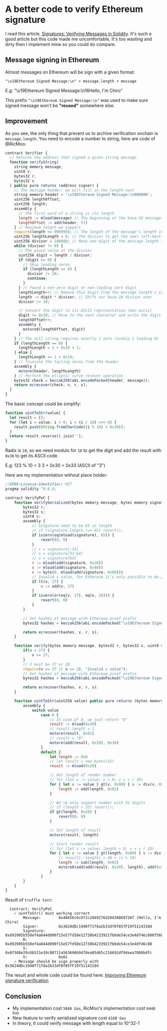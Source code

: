 # A better code to verify Ethereum signature

I read this article, [Signatures: Verifying Messages in Solidity](https://blog.ricmoo.com/verifying-messages-in-solidity-50a94f82b2ca). It's such a good article but this code made me uncomfortable, It's too wasting and dirty then I implement mine so you could do compare.

## Message signing in Ethereum

Almost messages on Ethereum will be sign with a given format:

```
"\x19Ethereum Signed Message:\n" + message.length + message
```

E.g: "\x19Ethereum Signed Message:\n16Hello, I'm Chiro"

This prefix `"\x19Ethereum Signed Message:\n"` was used to make sure signed message won't be **"reused"** somewhere else.

## Improvement

As you see, the only thing that prevent us to archive verification onchain is `message.length`. You need to encode a number to string, here are code of @RicMoo:

```js
contract Verifier {
  // Returns the address that signed a given string message
  function verifyString(
    string memory message,
    uint8 v,
    bytes32 r,
    bytes32 s
  ) public pure returns (address signer) {
    // The message header; we will fill in the length next
    string memory header = '\x19Ethereum Signed Message:\n000000';
    uint256 lengthOffset;
    uint256 length;
    assembly {
      // The first word of a string is its length
      length := mload(message) // The beginning of the base-10 message length in the prefix
      lengthOffset := add(header, 57)
    } // Maximum length we support
    require(length <= 999999); // The length of the message's length in base-10
    uint256 lengthLength = 0; // The divisor to get the next left-most message length digit
    uint256 divisor = 100000; // Move one digit of the message length to the right at a time
    while (divisor != 0) {
      // The place value at the divisor
      uint256 digit = length / divisor;
      if (digit == 0) {
        // Skip leading zeros
        if (lengthLength == 0) {
          divisor /= 10;
          continue;
        }
      } // Found a non-zero digit or non-leading zero digit
      lengthLength++; // Remove this digit from the message length's current value
      length -= digit * divisor; // Shift our base-10 divisor over
      divisor /= 10;

      // Convert the digit to its ASCII representation (man ascii)
      digit += 0x30; // Move to the next character and write the digit
      lengthOffset++;
      assembly {
        mstore8(lengthOffset, digit)
      }
    } // The null string requires exactly 1 zero (unskip 1 leading 0)
    if (lengthLength == 0) {
      lengthLength = 1 + 0x19 + 1;
    } else {
      lengthLength += 1 + 0x19;
    } // Truncate the tailing zeros from the header
    assembly {
      mstore(header, lengthLength)
    } // Perform the elliptic curve recover operation
    bytes32 check = keccak256(abi.encodePacked(header, message));
    return ecrecover(check, v, r, s);
  }
}
```

The basic concept could be simplify:

```js
function uintToStr(value) {
  let result = [];
  for (let i = value; i > 0; i = (i / 10) >>> 0) {
    result.push(String.fromCharCode((i % 10) + 0x30));
  }
  return result.reverse().join('');
}
```

Radix is `10`, so we need modulo for `10` to get the digit and add the result with `0x30` to get its ASCII code.

E.g:
123 % 10 = 3
3 + 0x30 = 0x33 (ASCII of "3")

Here are my implementation without place holder: 

```js
//SPDX-License-Identifier: MIT
pragma solidity ^0.6.4;

contract VerifyPoC {
    function verifySerialized(bytes memory message, bytes memory signature) public pure returns (address) {
        bytes32 r;
        bytes32 s;
        uint8 v;
        assembly {
            // Singature need to be 65 in length
            // if (signature.length !== 65) revert();
            if iszero(eq(mload(signature), 65)) {
                revert(0, 0)
            }
            // r = signature[:32]
            // s = signature[32:64]
            // v = signature[64]
            r := mload(add(signature, 0x20))
            s := mload(add(signature, 0x40))
            v := byte(0, mload(add(signature, 0x60)))
            // Invalid v value, for Ethereum it's only possible to be 27, 28 and 0, 1 in legacy code
            if lt(v, 27) {
                v := add(v, 27)
            }
            if iszero(or(eq(v, 27), eq(v, 28))) {
                revert(0, 0)
            }
        }

        // Get hashes of message with Ethereum proof prefix
        bytes32 hashes = keccak256(abi.encodePacked("\x19Ethereum Signed Message:\n", uintToStr(message.length), message));

        return ecrecover(hashes, v, r, s);
    }

    function verify(bytes memory message, bytes32 r, bytes32 s, uint8 v) public pure returns (address) {
        if(v < 27) {
            v += 27;
        }
        // V must be 27 or 28
        require(v == 27 || v == 28, "Invalid v value");
        // Get hashes of message with Ethereum proof prefix
        bytes32 hashes = keccak256(abi.encodePacked("\x19Ethereum Signed Message:\n", uintToStr(message.length), message));

        return ecrecover(hashes, v, r, s);
    }

    function uintToStr(uint256 value) public pure returns (bytes memory result) {
        assembly {
            switch value
                case 0 {
                    // In case of 0, we just return "0"
                    result := mload(0x20)
                    // result.length = 1
                    mstore(result, 0x01)
                    // result = "0"
                    mstore(add(result, 0x20), 0x30)
                }
                default {
                    let length := 0x0
                    // let result = new bytes(32)
                    result := mload(0x20)

                    // Get length of render number
                    // for (let v := value; v > 0; v = v / 10)
                    for { let v := value } gt(v, 0x00) { v := div(v, 0x0a) } {
                        length := add(length, 0x01)
                    }

                    // We're only support number with 32 digits
                    // if (length > 32) revert();
                    if gt(length, 0x20) {
                        revert(0, 0)
                    }

                    // Set length of result
                    mstore(result, length)

                    // Start render result
                    // for (let v := value; length > 0; v = v / 10)
                    for { let v := value } gt(length, 0x00) { v := div(v, 0x0a) } {
                        // result[--length] = 48 + (v % 10)
                        length := sub(length, 0x01)
                        mstore8(add(add(result, 0x20), length), add(0x30, mod(v, 0x0a)))
                    }
                }
        }
    }
}
```

Result of `truffle test`:

```
  Contract: VerifyPoC
    ✓ uintToStr() must working correct
        Message:        0x48656c6c6f2c2049276d20436869726f (Hello, I'm Chiro)
        Signer:         0x3624dDc1940f71f8a2b33df0f85fF19f5114310d
        Signature:      0xd92905b550ef4a044d890f15e57fd58e12738b4233921fb6de54ce3e4df46c800f568e29c6b521e19c80711a563696b9478ea05d65c216692df94aea7006bdfc01
        R:              0xd92905b550ef4a044d890f15e57fd58e12738b4233921fb6de54ce3e4df46c80
        S:              0x0f568e29c6b521e19c80711a563696b9478ea05d65c216692df94aea7006bdfc
        V:              0x01
    ✓ Message should be sign properly with 0x3624dDc1940f71f8a2b33df0f85fF19f5114310d
```

The result and whole code could be found here: [Improving Ethereum signature verification](https://github.com/chiro-hiro/examples/tree/master/solidity/verify-signature)

## Conclusion

- My implementation cost `5846 Gas`, RicMoo's implementation cost `6440 Gas`
- New feature to verify serialized signature cost `6160 Gas`
- In theory, It could verify message with length equal to 10^32-1